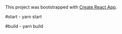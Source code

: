 This project was bootstrapped with [Create React App](https://github.com/facebook/create-react-app).

#start - yarn start

#build - yarn build
